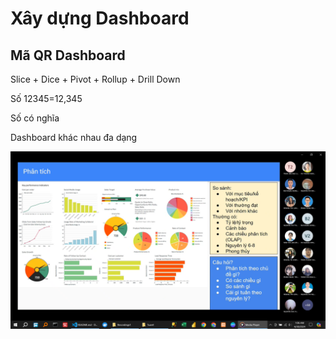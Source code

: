 # Xây dựng Dashboard

## Mã QR Dashboard

Slice + Dice + Pivot + Rollup + Drill Down

Số 12345=12,345

Số có nghĩa

Dashboard khác nhau đa dạng

<!-- hthtp bitly -->
![alt text](image-21.png)
